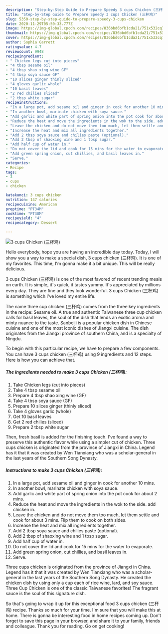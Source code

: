 ```yaml
---
description: "Step-by-Step Guide to Prepare Speedy 3 cups Chicken (三杯鸡)"
title: "Step-by-Step Guide to Prepare Speedy 3 cups Chicken (三杯鸡)"
slug: 5350-step-by-step-guide-to-prepare-speedy-3-cups-chicken
date: 2020-11-29T05:50:33.777Z
image: https://img-global.cpcdn.com/recipes/836bbd6bfb1cda21/751x532cq70/3-cups-chicken-三杯鸡-recipe-main-photo.jpg
thumbnail: https://img-global.cpcdn.com/recipes/836bbd6bfb1cda21/751x532cq70/3-cups-chicken-三杯鸡-recipe-main-photo.jpg
cover: https://img-global.cpcdn.com/recipes/836bbd6bfb1cda21/751x532cq70/3-cups-chicken-三杯鸡-recipe-main-photo.jpg
author: Sophia Garrett
ratingvalue: 4.7
reviewcount: 9948
recipeingredient:
- " Chicken legs cut into pieces"
- "4 tbsp sesame oil"
- "4 tbsp shao xing wine GF"
- "4 tbsp soya sauce GF"
- "10 slices ginger thinly sliced"
- "4 gloves garlic whole"
- "10 basil leaves"
- "2 red chilies sliced"
- "2 tbsp white sugar"
recipeinstructions:
- "In a large pot, add sesame oil and ginger in cook for another 10 mins."
- "In another bowl, marinate chicken with soya sauce."
- "Add garlic and white part of spring onion into the pot cook for about 2 mins."
- "Reduce the heat and move the ingredients in the wok to the side. add chicken in."
- "Leave the chicken and do not move them too much, let them settle and cook for about 3 mins. Flip them to cook on both sides."
- "Increase the heat and mix all ingredients together."
- "Add 2 tbsp soya sauce and chilies paste (optional)."
- "Add 2 tbsp of shaoxing wine and 1 tbsp sugar."
- "Add half cup of water in."
- "Do not cover the lid and cook for 15 mins for the water to evaporate."
- "Add green spring onion, cut chillies, and basil leaves in."
- "Serve."
categories:
- Recipe
tags:
- 3
- cups
- chicken

katakunci: 3 cups chicken 
nutrition: 147 calories
recipecuisine: American
preptime: "PT34M"
cooktime: "PT38M"
recipeyield: "4"
recipecategory: Dessert

---
```



![3 cups Chicken (三杯鸡)](https://img-global.cpcdn.com/recipes/836bbd6bfb1cda21/751x532cq70/3-cups-chicken-三杯鸡-recipe-main-photo.jpg)

Hello everybody, hope you are having an incredible day today. Today, I will show you a way to make a special dish, 3 cups chicken (三杯鸡). It is one of my favorites. This time, I'm gonna make it a bit unique. This will be really delicious.

3 cups Chicken (三杯鸡) is one of the most favored of recent trending meals on earth. It is simple, it's quick, it tastes yummy. It's appreciated by millions every day. They are fine and they look wonderful. 3 cups Chicken (三杯鸡) is something which I've loved my entire life.

The name three cup chicken (三杯鸡) comes from the three key ingredients in the recipe: Sesame oil. A true and authentic Taiwanese three cup chicken calls for basil leaves, the soul of the dish that lends an exotic aroma and minty nuance to the taste. Sanbeiji is a popular chicken dish in Chinese cuisine and one of the most iconic dishes of Jiangxi cuisine. The dish originates from the Jiangxi province of southern China, and is a specialty of Ningdu.


To begin with this particular recipe, we have to prepare a few components. You can have 3 cups chicken (三杯鸡) using 9 ingredients and 12 steps. Here is how you can achieve that.

<!--inarticleads1-->

##### The ingredients needed to make 3 cups Chicken (三杯鸡):

1. Take  Chicken legs (cut into pieces)
1. Take 4 tbsp sesame oil
1. Prepare 4 tbsp shao xing wine (GF)
1. Take 4 tbsp soya sauce (GF)
1. Prepare 10 slices ginger (thinly sliced)
1. Take 4 gloves garlic (whole)
1. Get 10 basil leaves
1. Get 2 red chilies (sliced)
1. Prepare 2 tbsp white sugar


Then, fresh basil is added for the finishing touch. I&#39;ve found a way to preserve this authentic flavor while using a simpler cut of chicken. Three cups chicken is originated from the province of Jiangxi in China. Legend has it that it was created by Wen Tianxiang who was a scholar-general in the last years of the Southern Song Dynasty. 

<!--inarticleads2-->

##### Instructions to make 3 cups Chicken (三杯鸡):

1. In a large pot, add sesame oil and ginger in cook for another 10 mins.
1. In another bowl, marinate chicken with soya sauce.
1. Add garlic and white part of spring onion into the pot cook for about 2 mins.
1. Reduce the heat and move the ingredients in the wok to the side. add chicken in.
1. Leave the chicken and do not move them too much, let them settle and cook for about 3 mins. Flip them to cook on both sides.
1. Increase the heat and mix all ingredients together.
1. Add 2 tbsp soya sauce and chilies paste (optional).
1. Add 2 tbsp of shaoxing wine and 1 tbsp sugar.
1. Add half cup of water in.
1. Do not cover the lid and cook for 15 mins for the water to evaporate.
1. Add green spring onion, cut chillies, and basil leaves in.
1. Serve.


Three cups chicken is originated from the province of Jiangxi in China. Legend has it that it was created by Wen Tianxiang who was a scholar-general in the last years of the Southern Song Dynasty. He created the chicken dish by using only a cup each of rice wine, lard, and soy sauce. Three Cup Chicken is one of the classic Taiwanese favorites! The fragrant sauce is the soul of this signature dish. 

So that's going to wrap it up for this exceptional food 3 cups chicken (三杯鸡) recipe. Thanks so much for your time. I'm sure that you will make this at home. There is gonna be interesting food in home recipes coming up. Don't forget to save this page in your browser, and share it to your family, friends and colleague. Thank you for reading. Go on get cooking!
